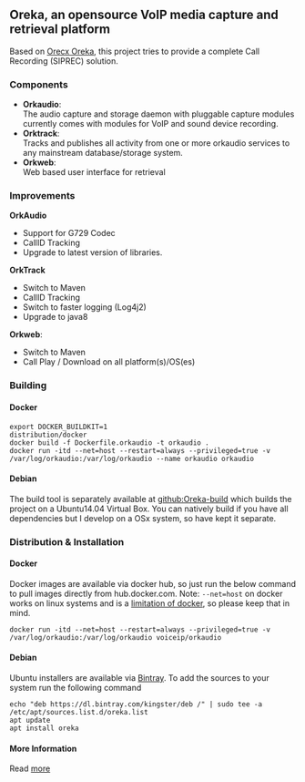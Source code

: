 ## Oreka, an opensource VoIP media capture and retrieval platform

Based on [Orecx Oreka](http://www.orecx.com/open-source/), this project tries to provide a complete Call Recording (SIPREC) solution.  

### Components
- **Orkaudio**:  
    The audio capture and storage daemon with pluggable capture modules currently comes with modules for VoIP and sound device recording.
- **Orktrack**:  
    Tracks and publishes all activity from one or more orkaudio services to any mainstream database/storage system.
- **Orkweb**:   
    Web based user interface for retrieval
    
### Improvements

**OrkAudio** 

- Support for G729 Codec  
- CallID Tracking   
- Upgrade to latest version of libraries.

**OrkTrack**

- Switch to Maven
- CallID Tracking   
- Switch to faster logging (Log4j2)
- Upgrade to java8

**Orkweb**:   
- Switch to Maven
- Call Play / Download on all platform(s)/OS(es)


### Building

#### Docker

```
export DOCKER_BUILDKIT=1
distribution/docker
docker build -f Dockerfile.orkaudio -t orkaudio .
docker run -itd --net=host --restart=always --privileged=true -v /var/log/orkaudio:/var/log/orkaudio --name orkaudio orkaudio
```

#### Debian

The build tool is separately available at [github:Oreka-build](https://github.com/voiceip/oreka-build) which builds the project on a Ubuntu14.04 Virtual Box. 
You can natively build if you have all dependencies but I develop on a OSx system, so have kept it separate.

### Distribution & Installation

#### Docker

Docker images are available via docker hub, so just run the below command to pull images directly from hub.docker.com. Note: `--net=host` on docker works on linux systems and is a [limitation of docker](https://docs.docker.com/network/host/), so please keep that in mind.

```
docker run -itd --net=host --restart=always --privileged=true -v /var/log/orkaudio:/var/log/orkaudio voiceip/orkaudio
```

#### Debian

Ubuntu installers are available via [Bintray](https://bintray.com/kingster/deb/oreka). To add the sources to your system run the following command
```
echo "deb https://dl.bintray.com/kingster/deb /" | sudo tee -a /etc/apt/sources.list.d/oreka.list
apt update
apt install oreka
```

#### More Information
Read [more](README.txt)
